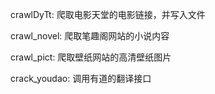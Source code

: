 crawlDyTt:          爬取电影天堂的电影链接，并写入文件

crawl_novel:        爬取笔趣阁网站的小说内容


crawl_pict:         爬取壁纸网站的高清壁纸图片


crack_youdao:       调用有道的翻译接口